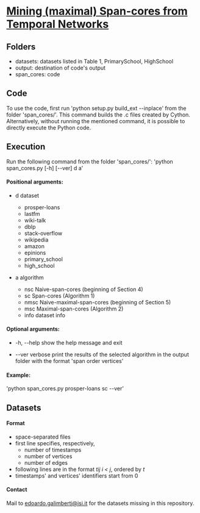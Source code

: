 # [Mining (maximal) Span-cores from Temporal Networks](http://edoardogalimberti.altervista.org/documents/papers/Mining__maximal__Span-cores_from_Temporal_Networks.pdf)

## Folders
* datasets: datasets listed in Table 1, PrimarySchool, HighSchool
* output: destination of code's output
* span_cores: code

## Code
To use the code, first run 'python setup.py build_ext --inplace' from the folder 'span_cores/'.
This command builds the .c files created by Cython.
Alternatively, without running the mentioned command, it is possible to directly execute the Python code.

## Execution
Run the following command from the folder 'span_cores/':
  'python span_cores.py [-h] [--ver] d a'

#### Positional arguments:
  * d           dataset
    * prosper-loans
    * lastfm
    * wiki-talk
    * dblp
    * stack-overflow
    * wikipedia
    * amazon
    * epinions
    * primary_school
    * high_school
    
  * a           algorithm
    * nsc       Naive-span-cores (beginning of Section 4)
    * sc        Span-cores (Algorithm 1)
    * nmsc      Naive-maximal-span-cores (beginning of Section 5)
    * msc       Maximal-span-cores (Algorithm 2)
    * info      dataset info

#### Optional arguments:
  * -h, --help  show the help message and exit

  * --ver       verbose
  	print the results of the selected algorithm in the output folder with the format 'span    order    vertices'
  	
#### Example:
  'python span_cores.py prosper-loans sc --ver'
  
## Datasets

#### Format
  * space-separated files
  * first line specifies, respectively,
    * number of timestamps
    * number of vertices
    * number of edges
  * following lines are in the format *tij i < j*, ordered by *t*
  * timestamps' and vertices' identifiers start from 0
  
#### Contact
Mail to [edoardo.galimberti@isi.it](mailto:edoardo.galimberti@isi.it) for the datasets missing in this repository.
